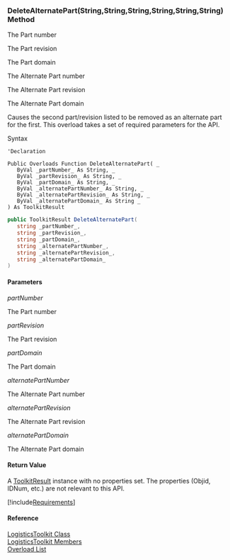 ﻿### DeleteAlternatePart(String,String,String,String,String,String) Method

The Part number

The Part revision

The Part domain

The Alternate Part number

The Alternate Part revision

The Alternate Part domain

Causes the second part/revision listed to be removed as an alternate part for the first. This overload takes a set of required parameters for the API.

Syntax

```vbnet
'Declaration

Public Overloads Function DeleteAlternatePart( _
   ByVal _partNumber_ As String, _
   ByVal _partRevision_ As String, _
   ByVal _partDomain_ As String, _
   ByVal _alternatePartNumber_ As String, _
   ByVal _alternatePartRevision_ As String, _
   ByVal _alternatePartDomain_ As String _
) As ToolkitResult
```

```csharp
public ToolkitResult DeleteAlternatePart( 
   string _partNumber_,
   string _partRevision_,
   string _partDomain_,
   string _alternatePartNumber_,
   string _alternatePartRevision_,
   string _alternatePartDomain_
)
```

#### Parameters

_partNumber_

The Part number

_partRevision_

The Part revision

_partDomain_

The Part domain

_alternatePartNumber_

The Alternate Part number

_alternatePartRevision_

The Alternate Part revision

_alternatePartDomain_

The Alternate Part domain

#### Return Value

A [ToolkitResult](FChoice.Toolkits.Clarify~FChoice.Toolkits.Clarify.ToolkitResult.md) instance with no properties set. The properties (Objid, IDNum, etc.) are not relevant to this API.

[!include[Requirements](../partials/requirements.md)]

#### Reference

[LogisticsToolkit Class](FChoice.Toolkits.Clarify~FChoice.Toolkits.Clarify.Logistics.LogisticsToolkit.md)  
[LogisticsToolkit Members](FChoice.Toolkits.Clarify~FChoice.Toolkits.Clarify.Logistics.LogisticsToolkit_members.md)  
[Overload List](FChoice.Toolkits.Clarify~FChoice.Toolkits.Clarify.Logistics.LogisticsToolkit~DeleteAlternatePart.md)